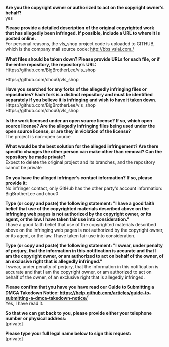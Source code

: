 **Are you the copyright owner or authorized to act on the copyright owner’s behalf?**   
yes 

**Please provide a detailed description of the original copyrighted work that has allegedly been infringed. If possible, include a URL to where it is posted online.**   
For personal reasons, the vls_shop project code is uploaded to GITHUB, which is the company mall source code: http://bbs.vslai.com./ 

**What files should be taken down? Please provide URLs for each file, or if the entire repository, the repository’s URL:**   
Https://github.com/BigBrotherLee/vls_shop  

Https://github.com/chou0/vls_shop 

**Have you searched for any forks of the allegedly infringing files or repositories? Each fork is a distinct repository and must be identified separately if you believe it is infringing and wish to have it taken down.**   
Https://github.com/BigBrotherLee/vls_shop   
Https://github.com/chou0/vls_shop   

**Is the work licensed under an open source license? If so, which open source license? Are the allegedly infringing files being used under the open source license, or are they in violation of the license?**   
The project is non-open source 

**What would be the best solution for the alleged infringement? Are there specific changes the other person can make other than removal? Can the repository be made private?**   
Expect to delete the original project and its branches, and the repository cannot be private 

**Do you have the alleged infringer’s contact information? If so, please provide it:**   
No infringer contact, only GitHub has the other party's account information: BigBrotherLee and chou0 

**Type (or copy and paste) the following statement: "I have a good faith belief that use of the copyrighted materials described above on the infringing web pages is not authorized by the copyright owner, or its agent, or the law. I have taken fair use into consideration."**   
I have a good faith belief that use of the copyrighted materials described above on the infringing web pages is not authorized by the copyright owner, or its agent, or the law. I have taken fair use into consideration. 

**Type (or copy and paste) the following statement: "I swear, under penalty of perjury, that the information in this notification is accurate and that I am the copyright owner, or am authorized to act on behalf of the owner, of an exclusive right that is allegedly infringed."**   
I swear, under penalty of perjury, that the information in this notification is accurate and that I am the copyright owner, or am authorized to act on behalf of the owner, of an exclusive right that is allegedly infringed. 

**Please confirm that you have you have read our Guide to Submitting a DMCA Takedown Notice: https://help.github.com/articles/guide-to-submitting-a-dmca-takedown-notice/**   
Yes, I have read it. 

**So that we can get back to you, please provide either your telephone number or physical address:**   
[private]  

**Please type your full legal name below to sign this request:**   
[private]  
